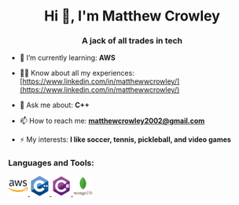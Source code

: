 <h1 align="center">Hi 👋, I'm Matthew Crowley</h1>
<h3 align="center">A jack of all trades in tech</h3>

- 🌱 I’m currently learning: **AWS**

- 👨‍💻 Know about all my experiences: [https://www.linkedin.com/in/matthewwcrowley/](https://www.linkedin.com/in/matthewwcrowley/)

- 💬 Ask me about: **C++**

- 📫 How to reach me: **matthewcrowley2002@gmail.com**

- ⚡ My interests: **I like soccer, tennis, pickleball, and video games**

<h3 align="left">Languages and Tools:</h3>
<p align="left"> <a href="https://aws.amazon.com" target="_blank" rel="noreferrer"> <img src="https://raw.githubusercontent.com/devicons/devicon/master/icons/amazonwebservices/amazonwebservices-original-wordmark.svg" alt="aws" width="40" height="40"/> </a> <a href="https://www.w3schools.com/cpp/" target="_blank" rel="noreferrer"> <img src="https://raw.githubusercontent.com/devicons/devicon/master/icons/cplusplus/cplusplus-original.svg" alt="cplusplus" width="40" height="40"/> </a> <a href="https://www.w3schools.com/cs/" target="_blank" rel="noreferrer"> <img src="https://raw.githubusercontent.com/devicons/devicon/master/icons/csharp/csharp-original.svg" alt="csharp" width="40" height="40"/> </a> <a href="https://www.mongodb.com/" target="_blank" rel="noreferrer"> <img src="https://raw.githubusercontent.com/devicons/devicon/master/icons/mongodb/mongodb-original-wordmark.svg" alt="mongodb" width="40" height="40"/> </a> </p>
